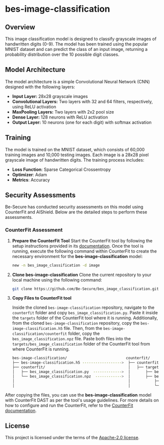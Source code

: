 # bes-image-classification

## Overview
This image classification model is designed to classify grayscale images of handwritten digits (0-9). The model has been trained using the popular MNIST dataset and can predict the class of an input image, returning a probability distribution over the 10 possible digit classes.

## Model Architecture
The model architecture is a simple Convolutional Neural Network (CNN) designed with the following layers:
* **Input Layer:** 28x28 grayscale images
* **Convolutional Layers:** Two layers with 32 and 64 filters, respectively, using ReLU activation
* **MaxPooling Layers:** Two layers with 2x2 pool size
* **Dense Layer:** 128 neurons with ReLU activation
* **Output Layer:** 10 neurons (one for each digit) with softmax activation


## Training
The model is trained on the MNIST dataset, which consists of 60,000 training images and 10,000 testing images. Each image is a 28x28 pixel grayscale image of handwritten digits. The training process includes:
* **Loss Function**: Sparse Categorical Crossentropy
* **Optimizer**: Adam
* **Metrics**: Accuracy


## Security Assessments
Be-Secure has conducted security assessments on this model using CounterFit and AIShield. Below are the detailed steps to perform these assessments.

### CounterFit Assessment
1. **Prepare the CounterFit Tool**
Start the CounterFit tool by following the setup instructions provided in its [documentation](https://github.com/Be-Secure/counterfit). Once the tool is running, execute the following command within CounterFit to create the necessary environment for the **bes-image-classification** model:
   ```sh
   new -n bes_image_classification -d image

2. **Clone bes-image-classification**
Clone the current repository to your local machine using the following command:
   ```sh
   git clone https://github.com/Be-Secure/bes_image_classification.git
   
3. **Copy Files to CounterFit tool**

   Inside the cloned `bes-image-classification` repository, navigate to the `counterfit` folder and copy `bes_image_classification.py`. Paste it inside the `targets` folder of the CounterFit tool where it is running.
   Additionally, from the cloned `bes-image-classification` repository, copy the `bes-image-classification.h5` file. Then, from the `bes-image-classification/counterfit` folder, copy the `bes_image_classification.npz` file. Paste both files into the `targets/bes_image_classification` folder of the CounterFit tool from where CounterFit is running.

   ```sh
   bes-image-classification/                           counterfit/
   ├── bes-image-classification.h5 ------------------>  ├── counterfit/
   ├── counterfit/                                      │   ├── targets/
   │   ├── bes_image_classification.py  ------------->  │       ├── bes_image_classification.py
   │   └── bes_image_classification.npz  ------------>  │       ├── bes_image_classification/
   │                                                    │           ├── bes-image-classification.h5
   │                                                    │           └── bes_image_classification.npz
   ```

After copying the files, you can use the **bes-image-classification** model with CounterFit DAST as per the tool's usage guidelines.
For more details on how to configure and run the CounterFit, refer to the [CounterFit documentation](https://github.com/Be-Secure/counterfit).

## License
This project is licensed under the terms of the [Apache-2.0 license](https://github.com/Be-Secure/bes_image_classification/blob/main/LICENSE).
